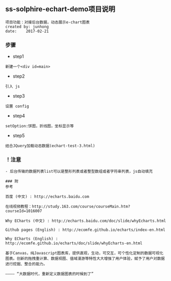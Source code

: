 ## ss-solphire-echart-demo项目说明
```
项目功能：对接后台数据，动态展示e-chart图表
created by: junhong
date:    2017-02-21
```

### 步骤
- step1

```
新建一个<div id=main>
```

- step2

```
引入 js

```

- step3

```
设置 config
```

- step4

```
setOption:饼图，折线图，坐标显示等
```

- step5

```
结合JQuery加载动态数据(echart-test-3.html) 
```

### ！注意

```
- 后台传输的数据列表list可以是整形列表或者整型数组或者字符串列表，js自动填充

### 附
参考

百度 (中文) : http://echarts.baidu.com

在线视频教程：http://study.163.com/course/courseMain.htm?courseId=1016007

Why ECharts (中文) : http://echarts.baidu.com/doc/slide/whyEcharts.html

Github pages (English) : http://ecomfe.github.io/echarts/index-en.html

Why ECharts (English) : http://ecomfe.github.io/echarts/doc/slide/whyEcharts-en.html

基于Canvas，纯Javascript图表库，提供直观，生动，可交互，可个性化定制的数据可视化图表。创新的拖拽重计算、数据视图、值域漫游等特性大大增强了用户体验，赋予了用户对数据进行挖掘、整合的能力。

———— “大数据时代，重新定义数据图表的时候到了”





